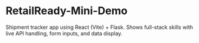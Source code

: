 # RetailReady-Mini-Demo
Shipment tracker app using React (Vite) + Flask. Shows full-stack skills with live API handling, form inputs, and data display.
